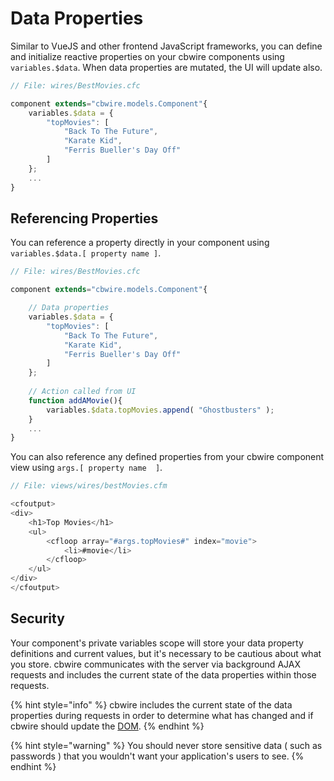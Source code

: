 # Data Properties

Similar to VueJS and other frontend JavaScript frameworks, you can define and initialize reactive properties on your cbwire components using `variables.$data`. When data properties are mutated, the UI will update also.

```javascript
// File: wires/BestMovies.cfc

component extends="cbwire.models.Component"{
    variables.$data = {
        "topMovies": [
            "Back To The Future",
            "Karate Kid",
            "Ferris Bueller's Day Off"
        ]
    };
    ...
}
```

## Referencing Properties

You can reference a property directly in your component using `variables.$data.[ property name ]`.

```javascript
// File: wires/BestMovies.cfc

component extends="cbwire.models.Component"{

    // Data properties
    variables.$data = {
        "topMovies": [
            "Back To The Future",
            "Karate Kid",
            "Ferris Bueller's Day Off"
        ]
    };
    
    // Action called from UI
    function addAMovie(){
        variables.$data.topMovies.append( "Ghostbusters" );
    }
    ...
}
```

You can also reference any defined properties from your cbwire component view using `args.[ property name  ]`.

```javascript
// File: views/wires/bestMovies.cfm

<cfoutput>
<div>
    <h1>Top Movies</h1>
    <ul>
        <cfloop array="#args.topMovies#" index="movie">
            <li>#movie</li>
        </cfloop>
    </ul>
</div>
</cfoutput>
```

## Security

Your component's private variables scope will store your data property definitions and current values, but it's necessary to be cautious about what you store. cbwire communicates with the server via background AJAX requests and includes the current state of the data properties within those requests.

{% hint style="info" %}
cbwire includes the current state of the data properties during requests in order to determine what has changed and if cbwire should update the [DOM](https://developer.mozilla.org/en-US/docs/Web/API/Document_Object_Model/Introduction).
{% endhint %}

{% hint style="warning" %}
You should never store sensitive data \( such as passwords \) that you wouldn't want your application's users to see.
{% endhint %}



